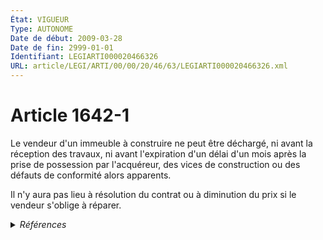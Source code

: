 ```yaml
---
État: VIGUEUR
Type: AUTONOME
Date de début: 2009-03-28
Date de fin: 2999-01-01
Identifiant: LEGIARTI000020466326
URL: article/LEGI/ARTI/00/00/20/46/63/LEGIARTI000020466326.xml
---
```


<h1>Article 1642-1</h1>

Le vendeur d'un immeuble à construire ne peut être déchargé, ni avant la
réception des travaux, ni avant l'expiration d'un délai d'un mois après la prise
de possession par l'acquéreur, des vices de construction ou des défauts de
conformité alors apparents.<br />

Il n'y aura pas lieu à résolution du contrat ou à diminution du prix si le
vendeur s'oblige à réparer.


<details>
  <summary><em>Références</em></summary>

  <h2>Articles faisant référence à l'article</h2>
  
  <ul>
    <li>
      <a href="https://legal.tricoteuses.fr//redirection/LEGIARTI000020440478?vers=git&vers=legifrance">LOI n° 2009-323 du 25 mars 2009 de mobilisation pour le logement et la lutte contre l'exclusion - article 109 ENTIEREMENT_MODIF</a> MODIFIE source
    </li>
  </ul>
  
  <h2>Références faites par l'article</h2>
  
  <ul>
    <li>
      1967-01-03 CITATION cible <a href="https://legal.tricoteuses.fr//redirection/LEGIARTI000006476650?vers=git&vers=legifrance">Loi n° 67-3 du 3 janvier 1967 relative aux ventes d'immeubles à construire et à l'obligation de garantie à raison des vices de construction - article 12 AUTONOME VIGUEUR, en vigueur depuis le 1967-07-09</a>
    </li>
    <li>
      1971-07-16 CITATION cible <a href="https://legal.tricoteuses.fr//redirection/LEGIARTI000006826334?vers=git&vers=legifrance">Loi n° 71-579 du 16 juillet 1971 relative à diverses opérations de construction - article 2 AUTONOME ABROGE, en vigueur du 1972-07-13 au 1978-06-08</a>
    </li>
    <li>
      1998-09-02 CITATION cible <a href="https://legal.tricoteuses.fr//redirection/LEGIARTI000032043133?vers=git&vers=legifrance">Ordonnance n° 98-774 du 2 septembre 1998 portant extension et adaptation aux départements, collectivités territoriales et territoires d'outre-mer de dispositions concernant le droit civil, le droit commercial et certaines activités libérales - article 1 AUTONOME VIGUEUR, en vigueur depuis le 2016-10-01</a>
    </li>
    <li>
      2009-03-25 MODIFIE cible <a href="https://legal.tricoteuses.fr//redirection/LEGIARTI000020440478?vers=git&vers=legifrance">LOI n° 2009-323 du 25 mars 2009 de mobilisation pour le logement et la lutte contre l'exclusion - article 109 ENTIEREMENT_MODIF</a>
    </li>
    <li>
      2013-06-20 CITATION cible <a href="https://legal.tricoteuses.fr//redirection/LEGIARTI000032043160?vers=git&vers=legifrance">Ordonnance n° 2013-516 du 20 juin 2013 portant actualisation du droit civil applicable en Nouvelle-Calédonie et dans les îles Wallis et Futuna - article 1 AUTONOME VIGUEUR, en vigueur depuis le 2016-10-01</a>
    </li>
    <li>
      2999-01-01 CITATION cible <a href="https://legal.tricoteuses.fr//redirection/LEGIARTI000020466328?vers=git&vers=legifrance">Code civil - article 1648 AUTONOME VIGUEUR, en vigueur depuis le 2009-03-28</a>
    </li>
    <li>
      2999-01-01 CITATION cible <a href="https://legal.tricoteuses.fr//redirection/LEGIARTI000006824412?vers=git&vers=legifrance">Code de la construction et de l'habitation - article L211-2 AUTONOME VIGUEUR, en vigueur depuis le 1978-06-08</a>
    </li>
    <li>
      2999-01-01 CITATION cible <a href="https://legal.tricoteuses.fr//redirection/LEGIARTI000006824610?vers=git&vers=legifrance">Code de la construction et de l'habitation - article L261-16 AUTONOME VIGUEUR, en vigueur depuis le 2006-07-16</a>
    </li>
    <li>
      2999-01-01 CITATION cible <a href="https://legal.tricoteuses.fr//redirection/LEGIARTI000006824619?vers=git&vers=legifrance">Code de la construction et de l'habitation - article L261-21 AUTONOME ABROGE, en vigueur du 2005-01-19 au 2006-07-16</a>
    </li>
    <li>
      2999-01-01 CITATION cible <a href="https://legal.tricoteuses.fr//redirection/LEGIARTI000006824586?vers=git&vers=legifrance">Code de la construction et de l'habitation - article L261-5 AUTONOME MODIFIE, en vigueur du 1978-06-08 au 2006-07-16</a>
    </li>
    <li>
      2999-01-01 PILOTE_SUIVEUR cible <a href="https://legal.tricoteuses.fr//redirection/LEGIARTI000021311345?vers=git&vers=legifrance">Code de la construction et de l'habitation - article L261-5 AUTONOME VIGUEUR, en vigueur depuis le 2009-03-28</a>
    </li>
    <li>
      2999-01-01 CITATION cible <a href="https://legal.tricoteuses.fr//redirection/LEGIARTI000023020747?vers=git&vers=legifrance">Code de la construction et de l'habitation - article L261-7 AUTONOME VIGUEUR, en vigueur depuis le 2009-03-28</a>
    </li>
    <li>
      2999-01-01 CITATION cible <a href="https://legal.tricoteuses.fr//redirection/LEGIARTI000027588012?vers=git&vers=legifrance">Code de la construction et de l'habitation - article L291-3 AUTONOME VIGUEUR, en vigueur depuis le 2013-06-22</a>
    </li>
    <li>
      2999-01-01 CITATION cible <a href="https://legal.tricoteuses.fr//redirection/LEGIARTI000039041664?vers=git&vers=legifrance">Code de la construction et de l'habitation - article R261-1 AUTONOME VIGUEUR, en vigueur depuis le 2019-09-01</a>
    </li>
    <li>
      2999-01-01 CITATION cible <a href="https://legal.tricoteuses.fr//redirection/LEGIARTI000039041634?vers=git&vers=legifrance">Code de la construction et de l'habitation - article R261-8 AUTONOME VIGUEUR, en vigueur depuis le 2019-09-01</a>
    </li>
  </ul>
</details>
